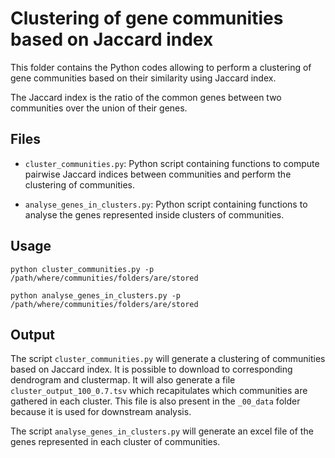 # Clustering of gene communities based on Jaccard index

This folder contains the Python codes allowing to perform a clustering of gene communities based on their similarity using Jaccard index.

The Jaccard index is the ratio of the common genes between two communities over the union of their genes.

## Files

* ```cluster_communities.py```: Python script containing functions to compute pairwise Jaccard indices between communities and perform the clustering of communities.

* ```analyse_genes_in_clusters.py```: Python script containing functions to analyse the genes represented inside clusters of communities.

## Usage

```python cluster_communities.py -p /path/where/communities/folders/are/stored```

```python analyse_genes_in_clusters.py -p /path/where/communities/folders/are/stored```

## Output

The script ```cluster_communities.py``` will generate a clustering of communities based on Jaccard index. It is possible to download to corresponding dendrogram and clustermap. It will also generate a file ```cluster_output_100_0.7.tsv``` which recapitulates which communities are gathered in each cluster. This file is also present in the ```_00_data``` folder because it is used for downstream analysis. 

The script ```analyse_genes_in_clusters.py``` will generate an excel file of the genes represented in each cluster of communities.
